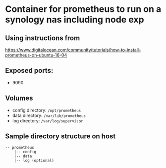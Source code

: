 # Container for prometheus to run on a synology nas including node exp

## Using instructions from
https://www.digitalocean.com/community/tutorials/how-to-install-prometheus-on-ubuntu-16-04

## Exposed ports:
- 9090

## Volumes
- config directory: `/opt/prometheus`
- data directory: `/var/lib/prometheus`
- log directory: `/var/log/supervisor`

## Sample directory structure on host
```
-- prometheus
    |-- config
    |-- data
    |-- log (optional)

